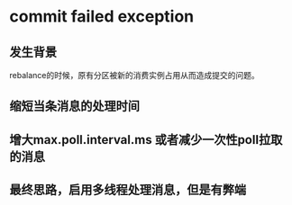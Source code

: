 # commit failed exception
## 发生背景
rebalance的时候，原有分区被新的消费实例占用从而造成提交的问题。

## 缩短当条消息的处理时间

## 增大max.poll.interval.ms 或者减少一次性poll拉取的消息


## 最终思路，启用多线程处理消息，但是有弊端
